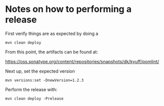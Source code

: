 # Notes on how to performing a release

First verify things are as expected by doing a

    mvn clean deploy

From this point, the artifacts can be found at:
 
https://oss.sonatype.org/content/repositories/snapshots/dk/kyuff/pomlint/

Next up, set the expected version

    mvn versions:set -DnewVersion=1.2.3

Perform the release with:

    mvn clean deploy -Prelease